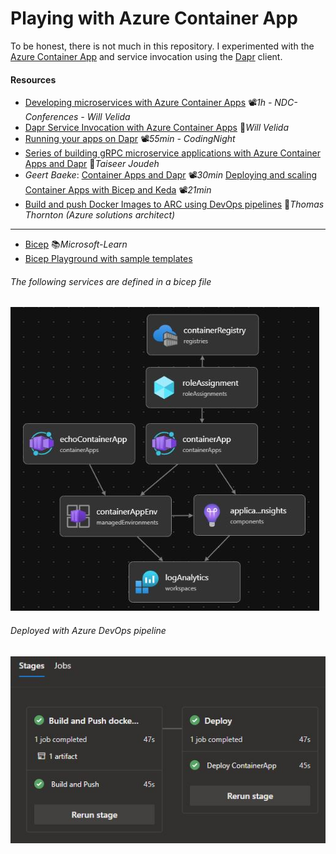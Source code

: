 # Playing with Azure Container App
To be honest, there is not much in this repository. I experimented with the [Azure Container App](https://learn.microsoft.com/en-us/azure/container-apps/overview) and service invocation using the [Dapr](https://dapr.io/) client.

#### Resources

- [Developing microservices with Azure Container Apps](https://youtu.be/ILH1tJp0Vac) 📽️*1h - NDC-Conferences - Will Velida*
- [Dapr Service Invocation with Azure Container Apps](https://dev.to/willvelida/dapr-service-invocation-with-azure-container-apps-41p8) 📓*Will Velida*
- [Running your apps on Dapr](https://youtu.be/UoU7DmkXQNI) 📽️*55min - CodingNight*
- [Series of building gRPC microservice applications with Azure Container Apps and Dapr](https://bitoftech.net/2022/08/25/tutorial-building-microservice-applications-azure-container-apps-dapr) 📓*Taiseer Joudeh*
- *Geert Baeke*: [Container Apps and Dapr](https://youtu.be/s96io88CM6A) 📽️*30min* [Deploying and scaling Container Apps with Bicep and Keda](https://youtu.be/z_QnOKVpbkA) 📽️*21min*
- [Build and push Docker Images to ARC using DevOps pipelines](https://thomasthornton.cloud/2021/12/16/build-and-push-docker-images-to-azure-container-registry-using-azure-devops-pipelines) 📓*Thomas Thornton (Azure solutions architect)*
---
- [Bicep](https://learn.microsoft.com/en-us/azure/azure-resource-manager/bicep/overview) 📚*Microsoft-Learn*
- [Bicep Playground with sample templates](https://bicepdemo.z22.web.core.windows.net)

###### The following services are defined in a bicep file

![Bicep-Visualize-main](images/Bicep-Visualize-main.JPG)

###### Deployed with Azure DevOps pipeline

![DevOps-Pipeline](images/DevOps-Pipeline.JPG)